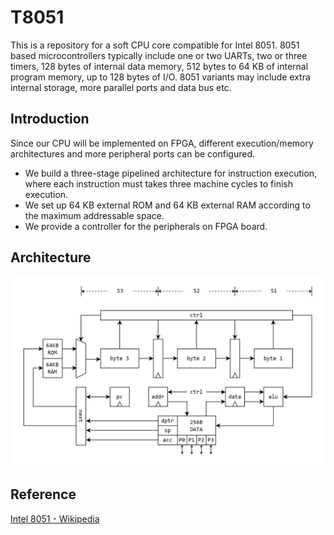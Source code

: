 # T8051

This is a repository for a soft CPU core compatible for Intel 8051. 8051 based microcontrollers typically include one or two UARTs, two or three timers, 128 bytes of internal data memory, 512 bytes to 64 KB of internal program memory, up to 128 bytes of I/O. 8051 variants may include extra internal storage, more parallel ports and data bus etc.



## Introduction

Since our CPU will be implemented on FPGA, different execution/memory architectures and more peripheral ports can be configured.

- We build a three-stage pipelined architecture for instruction execution, where each instruction must takes three machine cycles to finish execution.
- We set up 64 KB external ROM and 64 KB external RAM according to the maximum addressable space.
- We provide a controller for the peripherals on FPGA board.



## Architecture

<img src="asset/arch.jpg" alt="arch" style="zoom:50%;" />



## Reference

[Intel 8051 - Wikipedia](https://en.wikipedia.org/wiki/Intel_8051)
